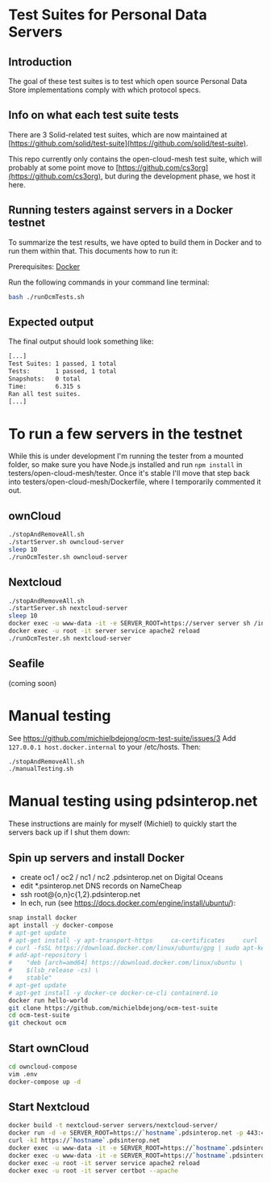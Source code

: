# Test Suites for Personal Data Servers

## Introduction

The goal of these test suites is to test which open source
Personal Data Store implementations comply with which protocol specs.

## Info on what each test suite tests
There are 3 Solid-related test suites, which are now maintained at
[https://github.com/solid/test-suite](https://github.com/solid/test-suite).

This repo currently only contains the open-cloud-mesh test suite, which
will probably at some point move to [https://github.com/cs3org](https://github.com/cs3org),
but during the development phase, we host it here.

## Running testers against servers in a Docker testnet

To summarize the test results, we have opted to build them in Docker
and to run them within that. This documents how to run it:

Prerequisites: [Docker](https://docs.docker.com/install/)

Run the following commands in your command line terminal:

```sh
bash ./runOcmTests.sh
```

## Expected output

The final output should look something like:
```sh
[...]
Test Suites: 1 passed, 1 total
Tests:       1 passed, 1 total
Snapshots:   0 total
Time:        6.315 s
Ran all test suites.
[...]
```

# To run a few servers in the testnet
While this is under development I'm running the tester from a mounted folder, so
make sure you have Node.js installed and run `npm install` in testers/open-cloud-mesh/tester.
Once it's stable I'll move that step back into testers/open-cloud-mesh/Dockerfile, where I
temporarily commented it out.

## ownCloud
```sh
./stopAndRemoveAll.sh
./startServer.sh owncloud-server
sleep 10
./runOcmTester.sh owncloud-server
```
## Nextcloud
```sh
./stopAndRemoveAll.sh
./startServer.sh nextcloud-server
sleep 10
docker exec -u www-data -it -e SERVER_ROOT=https://server server sh /init.sh
docker exec -u root -it server service apache2 reload
./runOcmTester.sh nextcloud-server
```
## Seafile
(coming soon)

# Manual testing
See https://github.com/michielbdejong/ocm-test-suite/issues/3
Add `127.0.0.1 host.docker.internal` to your /etc/hosts. Then:

```sh
./stopAndRemoveAll.sh
./manualTesting.sh
```

# Manual testing using pdsinterop.net

These instructions are mainly for myself (Michiel) to quickly start
the servers back up if I shut them down:

## Spin up servers and install Docker
* create oc1 / oc2 / nc1 / nc2 .pdsinterop.net on Digital Oceans
* edit *.psinterop.net DNS records on NameCheap
* ssh root@{o,n}c{1,2}.pdsinterop.net
* In ech, run (see https://docs.docker.com/engine/install/ubuntu/):
```sh
snap install docker
apt install -y docker-compose
# apt-get update
# apt-get install -y apt-transport-https     ca-certificates     curl     gnupg-agent     software-properties-common
# curl -fsSL https://download.docker.com/linux/ubuntu/gpg | sudo apt-key add -
# add-apt-repository \
#    "deb [arch=amd64] https://download.docker.com/linux/ubuntu \
#    $(lsb_release -cs) \
#    stable"
# apt-get update
# apt-get install -y docker-ce docker-ce-cli containerd.io
docker run hello-world
git clone https://github.com/michielbdejong/ocm-test-suite
cd ocm-test-suite
git checkout ocm
```

## Start ownCloud
```sh
cd owncloud-compose
vim .env
docker-compose up -d
```

## Start Nextcloud
```sh
docker build -t nextcloud-server servers/nextcloud-server/
docker run -d -e SERVER_ROOT=https://`hostname`.pdsinterop.net -p 443:443 -p 80:80 --name=server nextcloud-server
curl -kI https://`hostname`.pdsinterop.net
docker exec -u www-data -it -e SERVER_ROOT=https://`hostname`.pdsinterop.net server php console.php maintenance:install --admin-user alice --admin-pass alice123
docker exec -u www-data -it -e SERVER_ROOT=https://`hostname`.pdsinterop.net server sed -i "25 i\    1 => '`hostname`.pdsinterop.net'," config/config.php
docker exec -u root -it server service apache2 reload
docker exec -u root -it server certbot --apache
```
